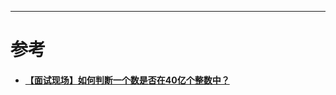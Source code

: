 

***
# 参考
- #### [【面试现场】如何判断一个数是否在40亿个整数中？](https://mp.weixin.qq.com/s?__biz=MzIzMTE1ODkyNQ==&mid=2649409856&idx=1&sn=448772acaf9b2f1a87f4d7c1caf4caa9&chksm=f0b60ca2c7c185b4cb93d0deffed461e6ba3e421e362c17102415e351a496792fa26e0282dc0&scene=21#wechat_redirect)